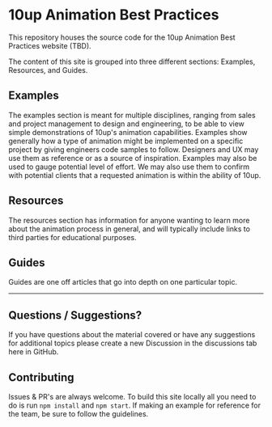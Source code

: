# 10up Animation Best Practices

This repository houses the source code for the 10up Animation Best Practices website (TBD).

The content of this site is grouped into three different sections: Examples, Resources, and Guides.

## Examples

The examples section is meant for multiple disciplines, ranging from sales and project management to design and engineering, to be able to view simple demonstrations of 10up's animation capabilities. Examples show generally how a type of animation might be implemented on a specific project by giving engineers code samples to follow. Designers and UX may use them as reference or as a source of inspiration. Examples may also be used to gauge potential level of effort. We may also use them to confirm with potential clients that a requested animation is within the ability of 10up.

## Resources

The resources section has information for anyone wanting to learn more about the animation process in general, and will typically include links to third parties for educational purposes.

## Guides

Guides are one off articles that go into depth on one particular topic.

* * * * *

## Questions / Suggestions?

If you have questions about the material covered or have any suggestions for additional topics please create a new Discussion in the discussions tab here in GitHub.

## Contributing

Issues & PR's are always welcome. To build this site locally all you need to do is run `npm install` and `npm start`. If making an example for reference for the team, be sure to follow the guidelines.